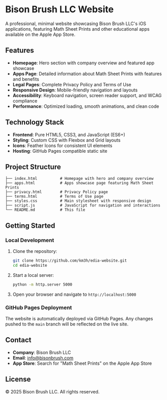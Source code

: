 # Bison Brush LLC Website

A professional, minimal website showcasing Bison Brush LLC's iOS applications, featuring Math Sheet Prints and other educational apps available on the Apple App Store.

## Features

- **Homepage**: Hero section with company overview and featured app showcase
- **Apps Page**: Detailed information about Math Sheet Prints with features and benefits
- **Legal Pages**: Complete Privacy Policy and Terms of Use
- **Responsive Design**: Mobile-friendly navigation and layouts
- **Accessibility**: Keyboard navigation, screen reader support, and WCAG compliance
- **Performance**: Optimized loading, smooth animations, and clean code

## Technology Stack

- **Frontend**: Pure HTML5, CSS3, and JavaScript (ES6+)
- **Styling**: Custom CSS with Flexbox and Grid layouts
- **Icons**: Feather Icons for consistent UI elements
- **Hosting**: GitHub Pages compatible static site

## Project Structure

```
├── index.html          # Homepage with hero and company overview
├── apps.html           # Apps showcase page featuring Math Sheet Prints
├── privacy.html        # Privacy Policy page
├── terms.html          # Terms of Use page
├── styles.css          # Main stylesheet with responsive design
├── script.js           # JavaScript for navigation and interactions
└── README.md           # This file
```

## Getting Started

### Local Development

1. Clone the repository:
   ```bash
   git clone https://github.com/km3h/edia-website.git
   cd edia-website
   ```

2. Start a local server:
   ```bash
   python -m http.server 5000
   ```

3. Open your browser and navigate to `http://localhost:5000`

### GitHub Pages Deployment

The website is automatically deployed via GitHub Pages. Any changes pushed to the `main` branch will be reflected on the live site.

## Contact

- **Company**: Bison Brush LLC
- **Email**: info@bisonbrush.com
- **App Store**: Search for "Math Sheet Prints" on the Apple App Store

## License

© 2025 Bison Brush LLC. All rights reserved.
